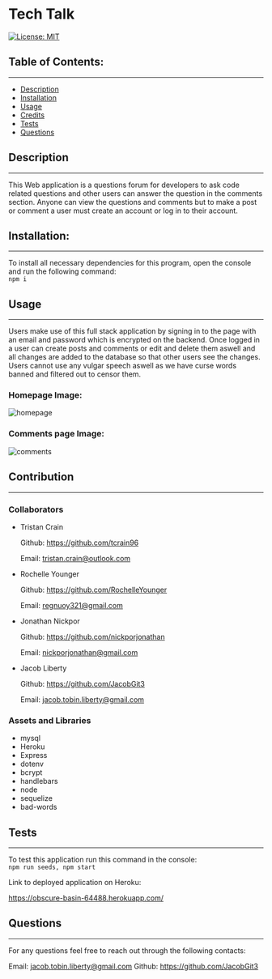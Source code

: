   # Tech Talk
  [![License: MIT](https://img.shields.io/badge/License-MIT-yellow.svg)](https://opensource.org/licenses/MIT)

  ## Table of Contents:

  ---
  * [Description](#description)
  * [Installation](#installation)  
  * [Usage](#usage)  
  * [Credits](#credits)    
  * [Tests](#tests)  
  * [Questions](#questions)  

  ## Description

  ---
  This Web application is a questions forum for developers to ask code related questions and other users can answer the question in the comments section. Anyone can view the questions and comments but to make a post or comment a user must create an account or log in to their account.

  ## Installation:

  ---
  To install all necessary dependencies for this program,
  open the console and run the following command:  
  ```npm i```

  ## Usage

  ---
  Users make use of this full stack application by signing in to the page with an email and password which is encrypted on the backend. Once logged in a user can create posts and comments or edit and delete them aswell and all changes are added to the database so that other users see the changes. Users cannot use any vulgar speech aswell as we have curse words banned and filtered out to censor them.

  ### Homepage Image:
  ![homepage](public/images/homepage.png)
  ### Comments page Image:
  ![comments](public/images/comments.png)

  ## Contribution

  ---
  ### Collaborators
  - Tristan Crain

    Github: https://github.com/tcrain96

    Email: tristan.crain@outlook.com

  - Rochelle Younger

    Github: https://github.com/RochelleYounger

    Email: regnuoy321@gmail.com

  - Jonathan Nickpor

    Github: https://github.com/nickporjonathan

    Email: nickporjonathan@gmail.com

  - Jacob Liberty

    Github: https://github.com/JacobGit3

    Email: jacob.tobin.liberty@gmail.com

  ### Assets and Libraries
  - mysql
  - Heroku
  - Express
  - dotenv
  - bcrypt
  - handlebars
  - node
  - sequelize
  - bad-words

  ## Tests

  ---
  To test this application run this command in the console:  
  ```npm run seeds, npm start```
  
  Link to deployed application on Heroku:

  https://obscure-basin-64488.herokuapp.com/

  ## Questions

  ---
  For any questions feel free to reach out through the following contacts:  

  Email: jacob.tobin.liberty@gmail.com
  Github: https://github.com/JacobGit3 